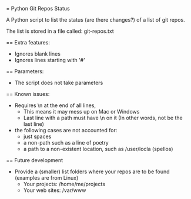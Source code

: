 = Python Git Repos Status

A Python script to list the status (are there changes?) of a list of git repos.

The list is stored in a file called: git-repos.txt

== Extra features:
- Ignores blank lines
- Ignores lines starting with '#'

== Parameters:
- The script does not take parameters 

== Known issues:
- Requires \n at the end of all lines, 
  - This means it may mess up on Mac or Windows
  - Last line with a path must have \n on it (In other words, not be the last line)
- the following cases are not accounted for:
  - just spaces
  - a non-path such as a line of poetry
  - a path to a non-existent location, such as /user/locla (spellos)

== Future development
- Provide a (smaller) list folders where your repos are to be found (examples are from Linux)
  - Your projects: /home/me/projects
  - Your web sites: /var/www
